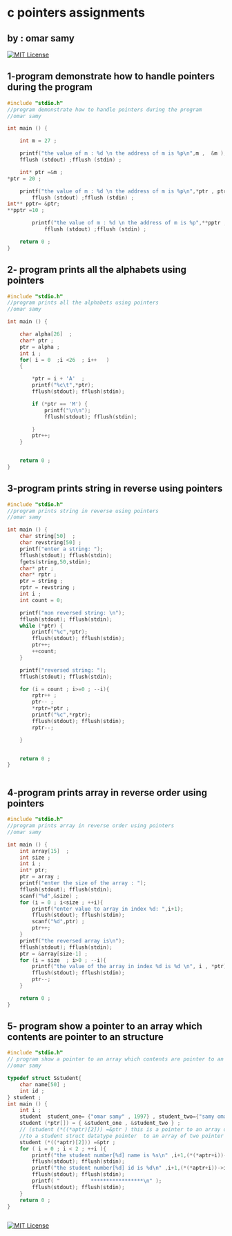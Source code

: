
#  c pointers assignments  


## by : omar samy

[![MIT License](https://img.shields.io/badge/go%20to%20screenshots-1A5BE2)]()

## 1-program demonstrate how to handle pointers during the program

```c code
#include "stdio.h"
//program demonstrate how to handle pointers during the program
//omar samy

int main () {

	int m = 27 ;

	printf("the value of m : %d \n the address of m is %p\n",m ,  &m );
	fflush (stdout) ;fflush (stdin) ;

	int* ptr =&m ;
*ptr = 20 ;

	printf("the value of m : %d \n the address of m is %p\n",*ptr , ptr  );
		fflush (stdout) ;fflush (stdin) ;
int** pptr= &ptr;
**pptr =10 ;

		printf("the value of m : %d \n the address of m is %p",**pptr , *pptr  );
			fflush (stdout) ;fflush (stdin) ;

	return 0 ;
}

```
## 2- program prints all the alphabets using pointers

```c code
#include "stdio.h"
//program prints all the alphabets using pointers
//omar samy

int main () {

	char alpha[26]  ;
	char* ptr ;
	ptr = alpha ;
	int i ;
	for( i = 0  ;i <26  ; i++   )
	{

		*ptr = i + 'A'  ;
		printf("%c\t",*ptr);
		fflush(stdout); fflush(stdin);

		if (*ptr == 'M') {
			printf("\n\n");
			fflush(stdout); fflush(stdin);

		}
		ptr++;
	}


	return 0 ;
}

```

## 3-program prints string in reverse using pointers

```c code
#include "stdio.h"
//program prints string in reverse using pointers
//omar samy

int main () {
	char string[50]  ;
	char revstring[50] ;
	printf("enter a string: ");
	fflush(stdout); fflush(stdin);
	fgets(string,50,stdin);
	char* ptr ;
	char* rptr ;
	ptr = string ;
	rptr = revstring ;
	int i ;
	int count = 0;

	printf("non reversed string: \n");
	fflush(stdout); fflush(stdin);
	while (*ptr) {
		printf("%c",*ptr);
		fflush(stdout); fflush(stdin);
		ptr++;
		++count;
	}

	printf("reversed string: ");
	fflush(stdout); fflush(stdin);

	for (i = count ; i>=0 ; --i){
		rptr++ ;
		ptr-- ;
		*rptr=*ptr ;
		printf("%c",*rptr);
		fflush(stdout); fflush(stdin);
		rptr--;

	}


	return 0 ;
}



```

## 4-program prints array in reverse order using pointers

```c code
#include "stdio.h"
//program prints array in reverse order using pointers
//omar samy

int main () {
	int array[15]  ;
	int size ;
	int i ;
	int* ptr;
	ptr = array ;
	printf("enter the size of the array : ");
	fflush(stdout); fflush(stdin);
	scanf("%d",&size) ;
	for (i = 0 ; i<size ; ++i){
		printf("enter value to array in index %d: ",i+1);
		fflush(stdout); fflush(stdin);
		scanf("%d",ptr) ;
		ptr++;
	}
	printf("the reversed array is\n");
	fflush(stdout); fflush(stdin);
	ptr = &array[size-1] ;
	for (i = size  ; i>0 ; --i){
		printf("the value of the array in index %d is %d \n", i , *ptr);
		fflush(stdout); fflush(stdin);
		ptr--;
	}

	return 0 ;
}


```
## 5- program show a pointer to an array which contents are pointer to an structure

```c code
#include "stdio.h"
// program show a pointer to an array which contents are pointer to an structure
//omar samy

typedef struct Sstudent{
	char name[50] ;
	int id ;
} student ;
int main () {
	int i ;
	student  student_one= {"omar samy" , 1997} , student_two={"samy omar" , 17785}  ;
	student (*ptr[]) = { &student_one , &student_two } ;
	// (student (*((*aptr)[2])) =&ptr ) this is a pointer to an array of two pointers
	//to a student struct datatype pointer  to an array of two pointer to student struct
	student (*((*aptr)[2])) =&ptr ;
	for ( i = 0 ; i < 2 ; ++i ){
		printf("the student number[%d] name is %s\n" ,i+1,(*(*aptr+i))->name );
		fflush(stdout); fflush(stdin);
		printf("the student number[%d] id is %d\n" ,i+1,(*(*aptr+i))->id );
		fflush(stdout); fflush(stdin);
		printf( "          *****************\n" );
		fflush(stdout); fflush(stdin);
	}
	return 0 ;
}



```
[![MIT License](https://img.shields.io/badge/go%20to%20screenshots-1A5BE2)]()



